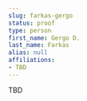 ```yaml
---
slug: farkas-gergo
status: proof
type: person
first_name: Gergo D.
last_name: Farkas
alias: null
affiliations:
- TBD
---
```


TBD

